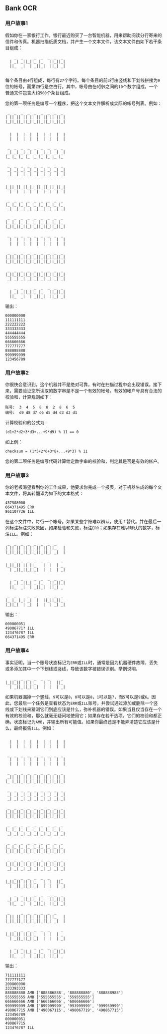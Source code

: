 ## Bank OCR

### 用户故事1

假如你在一家银行工作，银行最近购买了一台智能机器，用来帮助阅读分行寄来的信件和传真。机器扫描纸质文档，并产生一个文本文件，该文本文件由如下若干条目组成：

```
    _  _     _  _  _  _  _ 
  | _| _||_||_ |_   ||_||_|
  ||_  _|  | _||_|  ||_| _|
  
```

每个条目由`4`行组成，每行有`27`个字符。每个条目的前`3`行由竖线和下划线拼接为`9`位的帐号，而第四行是空白行。其中，帐号由在`0`到`9`之间的`10`个数字组成，一个普通文件包含大约`500`个条目组成。

您的第一项任务是编写一个程序，把这个文本文件解析成实际的帐号列表。例如：

```
 _  _  _  _  _  _  _  _  _
| || || || || || || || || |
|_||_||_||_||_||_||_||_||_|


  |  |  |  |  |  |  |  |  |
  |  |  |  |  |  |  |  |  |

 _  _  _  _  _  _  _  _  _
 _| _| _| _| _| _| _| _| _|
|_ |_ |_ |_ |_ |_ |_ |_ |_

 _  _  _  _  _  _  _  _  _
 _| _| _| _| _| _| _| _| _|
 _| _| _| _| _| _| _| _| _|


|_||_||_||_||_||_||_||_||_|
  |  |  |  |  |  |  |  |  |

 _  _  _  _  _  _  _  _  _
|_ |_ |_ |_ |_ |_ |_ |_ |_
 _| _| _| _| _| _| _| _| _|

 _  _  _  _  _  _  _  _  _
|_ |_ |_ |_ |_ |_ |_ |_ |_
|_||_||_||_||_||_||_||_||_|

 _  _  _  _  _  _  _  _  _
  |  |  |  |  |  |  |  |  |
  |  |  |  |  |  |  |  |  |

 _  _  _  _  _  _  _  _  _
|_||_||_||_||_||_||_||_||_|
|_||_||_||_||_||_||_||_||_|

 _  _  _  _  _  _  _  _  _
|_||_||_||_||_||_||_||_||_|
 _| _| _| _| _| _| _| _| _|

    _  _     _  _  _  _  _
  | _| _||_||_ |_   ||_||_|
  ||_  _|  | _||_|  ||_| _|

```

输出：

```
000000000
111111111
222222222
333333333
444444444
555555555
666666666
777777777
888888888
999999999
123456789
```

### 用户故事2

你很快会意识到，这个机器并不是绝对可靠，有时在扫描过程中会出现错误。接下来，需要验证您所读取的数字串是不是一个有效的帐号。有效的帐户号具有合法的校验和，计算规则如下：

```
账号:  3  4  5  8  8  2  8  6  5
编号:  d9 d8 d7 d6 d5 d4 d3 d2 d1
```

计算校验和的公式为: 

```
(d1+2*d2+3*d3+...+9*d9) % 11 == 0
```

如上例：

```
checksum = (1*5+2*6+3*8+...+9*3) % 11
```

您的第二项任务是编写代码计算给定数字串的校验和，判定其是否是有效的帐户。

### 用户故事3

你的老板渴望看到你的工作成果，他要求你完成一个报表，对于机器生成的每个文本文件，将其转翻译为如下的文本格式：

```
457508000
664371495 ERR
86110??36 ILL
```

在这个文件中，每行一个帐号。如果某些字符难以辨认，使用`？`替代。并在最后一列标注标注失败原因，如果检验和失败，标注`ERR`；如果存在难以辨认的数字，标注`ILL`。例如：

```
 _  _  _  _  _  _  _  _
| || || || || || || ||_   |
|_||_||_||_||_||_||_| _|  |

    _  _  _  _  _  _     _
|_||_|| || ||_   |  |  | _
  | _||_||_||_|  |  |  | _|

    _  _     _  _  _  _  _
  | _| _||_| _ |_   ||_||_|
  ||_  _|  | _||_|  ||_| _

 _  _     _  _        _  _
|_ |_ |_| _|  |  ||_||_||_
|_||_|  | _|  |  |  | _| _|

```

输出：

```
000000051
49006771? ILL
1234?678? ILL
664371495 ERR
```

### 用户故事4

事实证明，当一个账号状态标记为`ERR`或`ILL`时，通常是因为机器硬件故障，丢失或多添加其中一个下划线或竖线，导致该数字被错误识别。举例说明，

```
    _  _  _  _  _  _     _ 
|_||_|| || ||_   |  |  ||_ 
  | _||_||_||_|  |  |  | _|
```

如果机器漏掉一个竖线，`9`可以是`8`，`0`可以是`8`，`1`可以是`7`，而`5`可以是`9`或`6`。因此，您最后一个任务是查看状态为`ERR`或`ILL`账号，并尝试通过添加或删除一个竖线或下划线来猜测它们到底应该是什么，弥补机器的错误。如果当且仅当存在一个有效的校验和，那么就毫无疑问地使用它；如果存在若干选项，它们的校验和都正确，状态标记为`AMB`，并输出所有可能值。如果你最终还是不能弄清楚它应该是什么，最终报告`ILL`。例如：


```

  |  |  |  |  |  |  |  |  |
  |  |  |  |  |  |  |  |  |

 _  _  _  _  _  _  _  _  _
  |  |  |  |  |  |  |  |  |
  |  |  |  |  |  |  |  |  |

 _  _  _  _  _  _  _  _  _
 _|| || || || || || || || |
|_ |_||_||_||_||_||_||_||_|

 _  _  _  _  _  _  _  _  _
 _| _| _| _| _| _| _| _| _|
 _| _| _| _| _| _| _| _| _|

 _  _  _  _  _  _  _  _  _
|_||_||_||_||_||_||_||_||_|
|_||_||_||_||_||_||_||_||_|

 _  _  _  _  _  _  _  _  _
|_ |_ |_ |_ |_ |_ |_ |_ |_
 _| _| _| _| _| _| _| _| _|

 _  _  _  _  _  _  _  _  _
|_ |_ |_ |_ |_ |_ |_ |_ |_
|_||_||_||_||_||_||_||_||_|

 _  _  _  _  _  _  _  _  _
|_||_||_||_||_||_||_||_||_|
 _| _| _| _| _| _| _| _| _|

    _  _  _  _  _  _     _
|_||_|| || ||_   |  |  ||_
  | _||_||_||_|  |  |  | _|

    _  _     _  _  _  _  _
 _| _| _||_||_ |_   ||_||_|
  ||_  _|  | _||_|  ||_| _|

 _     _  _  _  _  _  _
| || || || || || || ||_   |
|_||_||_||_||_||_||_| _|  |

    _  _  _  _  _  _     _
|_||_|| ||_||_   |  |  | _
  | _||_||_||_|  |  |  | _|

    _  _     _  _  _  _  _
  | _| _||_| _ |_   ||_||_|
  ||_  _|  | _||_|  ||_| _

```

输出：

```
711111111
777777177
200800000
333393333
888888888 AMB ['888886888', '888888880', '888888988']
555555555 AMB ['555655555', '559555555']
666666666 AMB ['666566666', '686666666']
999999999 AMB ['899999999', '993999999', '999959999']
490067715 AMB ['490067115', '490067719', '490867715']
123456789
000000051
490867715
1234?678? ILL
```
